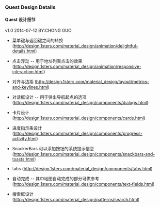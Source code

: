 ### Quest Design Details ###
#### Quest 设计细节 ####

v1.0 2014-07-12 BY:CHONG GUO

- 菜单键与返回键之间的转换(http://design.1sters.com/material_design/animation/delightful-details.html)

- 点击浮动
-- 用于地址列表点击的效果 (http://design.1sters.com/material_design/animation/responsive-interaction.html)

- 对齐与边距 (http://design.1sters.com/material_design/layout/metrics-and-keylines.html)

- 对话框设计
-- 用于弹出导航起点的选项 (http://design.1sters.com/material_design/components/dialogs.html)

- 卡片设计 (http://design.1sters.com/material_design/components/cards.html)

- 进度指示条设计 (http://design.1sters.com/material_design/components/progress-activity.html)

- SnackerBars 可以添加按钮的系统提示信息 (http://design.1sters.com/material_design/components/snackbars-and-toasts.html)

- tabs (http://design.1sters.com/material_design/components/tabs.html)

- 自动完成 -- 其中地图自动完成的部分可供参考 (http://design.1sters.com/material_design/components/text-fields.html) 

- 搜索框设计 (http://design.1sters.com/material_design/patterns/search.html)